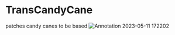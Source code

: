 # TransCandyCane
patches candy canes to be based
![Annotation 2023-05-11 172202](https://github.com/lunakittyyy/TransCandyCane/assets/17483712/f4cb61fc-727c-4a6c-829d-e26fa34bcb19)

